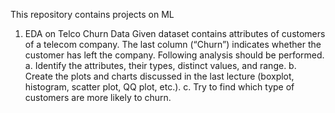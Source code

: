 This repository contains projects on ML
1. EDA on Telco Churn Data
Given dataset contains attributes of customers of a telecom company. The last column (“Churn”) indicates whether the customer has left the company. Following analysis should be performed.
a. Identify the attributes, their types, distinct values, and range.
b. Create the plots and charts discussed in the last lecture (boxplot, histogram, scatter plot, QQ plot, etc.).
c. Try to find which type of customers are more likely to churn. 